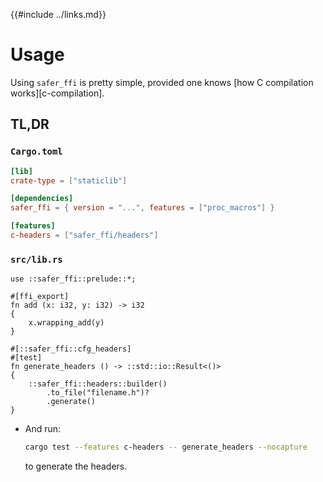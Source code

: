 {{#include ../links.md}}

# Usage

Using `safer_ffi` is pretty simple, provided one knows [how C compilation
works][c-compilation].

## TL,DR

### `Cargo.toml`

```toml
[lib]
crate-type = ["staticlib"]

[dependencies]
safer_ffi = { version = "...", features = ["proc_macros"] }

[features]
c-headers = ["safer_ffi/headers"]
```

### `src/lib.rs`

```rust,noplaypen
use ::safer_ffi::prelude::*;

#[ffi_export]
fn add (x: i32, y: i32) -> i32
{
    x.wrapping_add(y)
}

#[::safer_ffi::cfg_headers]
#[test]
fn generate_headers () -> ::std::io::Result<()>
{
    ::safer_ffi::headers::builder()
        .to_file("filename.h")?
        .generate()
}
```

  - And run:

    ```bash
    cargo test --features c-headers -- generate_headers --nocapture
    ```

    to generate the headers.
